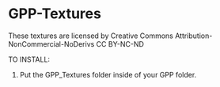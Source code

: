 ﻿# GPP-Textures

These textures are licensed by Creative Commons Attribution-NonCommercial-NoDerivs 
CC BY-NC-ND 

TO INSTALL:

1. Put the GPP_Textures folder inside of your GPP folder.


